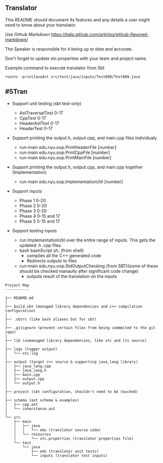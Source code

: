 Translator
----------

This README should document its features and any details a user might need to know about your translator.

Use Github Markdown https://help.github.com/articles/github-flavored-markdown/

The Speaker is responsible for it being up to date and accurate.

Don't forget to update xtc.properties with your team and project name.

Example command to execute translator from Sbt

```runxtc -printJavaAst src/test/java/inputs/Test000/Test000.java ```

#5Tran
----------

- Support unit testing )sbt test-only)
    - AstTraversalTest 0-17
    - CppTest 0-17
    - HeaderAstTest 0-17
    - HeaderTest 0-17

- Support printing the output.h, output.cpp, and main.cpp files individualy
    - run-main edu.nyu.oop.PrintHeaderFile [number]
    - run-main edu.nyu.oop.PrintCppFile [number]
    - run-main edu.nyu.oop.PrintMainFile [number]

- Support printing the output.h, output.cpp, and main.cpp together (Implementation)
    - run-main edu.nyu.oop.ImplementationUtil [number]

- Support inputs
    - Phase 1 0-20
    - Phase 2 0-20
    - Phase 3 0-20
    - Phase 4 0-15 and 17
    - Phase 5 0-15 and 17

- Support testing inputs
    - run ImplementationUtil over the entire range of inputs. This gets the updated .h .cpp files.
    - bash bashScript.sh; (from shell)
        - compiles all the C++ generated code
        - Redirects outputs to files   
    - run-main edu.nyu.oop.StdOutputChecking (from SBT)(some of these should be checked manaully after significant code change)
        - outputs result of the translation on the inputs



```
Project Map
-----------

├── README.md
│
├── build.sbt (managed library dependencies and c++ compilation configuration)
│
├── .sbtrc (like bash aliases but for sbt)
│
├── .gitignore (prevent certain files from being commmited to the git repo)
│
├── lib (unmanaged library dependencies, like xtc and its source) 
│
├── logs (logger output)
│   └── xtc.log 
│
├── output (target c++ source & supporting java_lang library)
│   ├── java_lang.cpp
│   ├── java_lang.h
│   ├── main.cpp
│   ├── output.cpp
│   └── output.h
│
├── project (sbt configuration, shouldn't need to be touched)
│
├── schema (ast schema & examples)
│   ├── cpp.ast
│   └── inheritance.ast
│
└── src 
    ├── main
    │   ├── java
    │   │   └── edu (translator source code)
    │   └── resources
    │       └── xtc.properties (translator properties file)
    └── test
        └── java
            ├── edu (translator unit tests)
            └── inputs (translator test inputs)
```
